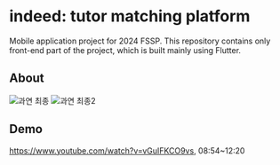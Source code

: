 # indeed: tutor matching platform

Mobile application project for 2024 FSSP. This repository contains only front-end part of the project, which is built mainly using Flutter.

## About

![과연 최종](https://github.com/grden/flutter-indeed/assets/2589809/18fdb6cb-d7e4-48b5-9313-50f50a4ae26c)
![과연 최종2](https://github.com/grden/flutter-indeed/assets/2589809/4d227ccd-6668-48f2-8b17-f0fe922e99e3)

## Demo

https://www.youtube.com/watch?v=vGuIFKCO9vs, 08:54~12:20
